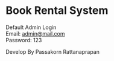# Book Rental System

Default Admin Login
<br/>Email: admin@mail.com
<br/>Password: 123

 Develop By Passakorn Rattanaprapan
